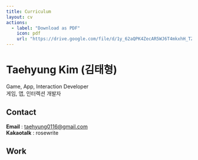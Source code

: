 ```yaml
---
title: Curriculum
layout: cv
actions:
  - label: "Download as PDF"
    icon: pdf
    url: "https://drive.google.com/file/d/1y_62aQPK4ZecAR5WJ6T4mkxhH_TZsNIw/view?usp=sharing"
---
```


# Taehyung Kim (김태형)

Game, App, Interaction Developer<br>
게임, 앱, 인터렉션 개발자<br>

## Contact
**Email** : taehyung0116@gmail.com <br>
**Kakaotalk** : rosewrite

## Work
